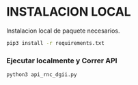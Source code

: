 INSTALACION LOCAL
==============================

Instalacion local de paquete necesarios.


```bash
pip3 install -r requirements.txt 
```

### Ejecutar localmente y Correr API

```bash
python3 api_rnc_dgii.py 
```
